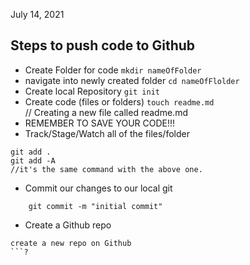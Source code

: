 July 14, 2021

## Steps to push code to Github

- Create Folder for code
`mkdir nameOfFolder`
-  navigate into newly created folder
`cd nameOfFlolder`
- Create local Repository
`git init`
- Create code (files or folders)
`touch readme.md`   
// Creating a new file called readme.md
- REMEMBER TO SAVE YOUR CODE!!!
- Track/Stage/Watch all of the files/folder
```
git add .
git add -A    
//it's the same command with the above one.
```
- Commit our changes to our local git
```
    git commit -m "initial commit"
```
- Create a Github repo
```
create a new repo on Github
```?
